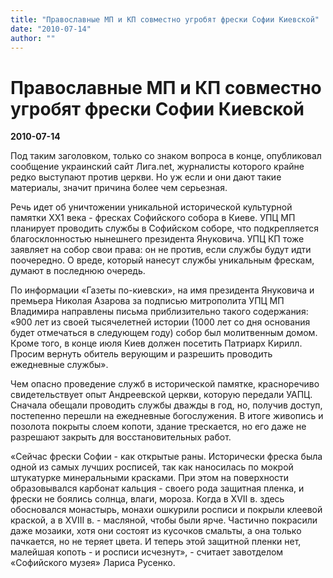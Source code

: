 ```yaml
---
title: "Православные МП и КП совместно угробят фрески Софии Киевской"
date: "2010-07-14"
author: ""
---
```


# Православные МП и КП совместно угробят фрески Софии Киевской

**2010-07-14** 

Под таким заголовком, только со знаком вопроса в конце, опубликовал сообщение украинский сайт Лига.net, журналисты которого крайне редко выступают против церкви. Но уж если и они дают такие материалы, значит причина более чем серьезная.

Речь идет об уничтожении уникальной исторической культурной памятки ХХ1 века - фресках Софийского собора в Киеве. УПЦ МП планирует проводить службы в Софийском соборе, что подкрепляется благосклонностью нынешнего президента Януковича. УПЦ КП тоже заявляет на собор свои права: он не против, если службы будут идти поочередно. О вреде, который нанесут службы уникальным фрескам, думают в последнюю очередь.

По информации «Газеты по-киевски», на имя президента Януковича и премьера Николая Азарова за подписью митрополита УПЦ МП Владимира направлены письма приблизительно такого содержания: «900 лет из своей тысячелетней истории (1000 лет со дня основания будет отмечаться в следующем году) собор был молитвенным домом. Кроме того, в конце июля Киев должен посетить Патриарх Кирилл. Просим вернуть обитель верующим и разрешить проводить ежедневные службы».

Чем опасно проведение служб в исторической памятке, красноречиво свидетельствует опыт Андреевской церкви, которую передали УАПЦ. Сначала обещали проводить службы дважды в год, но, получив доступ, постепенно перешли на ежедневные богослужения. В итоге живопись и позолота покрыты слоем копоти, здание трескается, но его даже не разрешают закрыть для восстановительных работ.

«Сейчас фрески Софии - как открытые раны. Исторически фреска была одной из самых лучших росписей, так как наносилась по мокрой штукатурке минеральными красками. При этом на поверхности образовывался карбонат кальция - своего рода защитная пленка, и фрески не боялись солнца, влаги, мороза. Когда в XVII в. здесь обосновался монастырь, монахи ошкурили росписи и покрыли клеевой краской, а в XVIII в. - масляной, чтобы были ярче. Частично покрасили даже мозаики, хотя они состоят из кусочков смальты, а она только пачкается, но не теряет цвета. И теперь этой защитной пленки нет, малейшая копоть - и росписи исчезнут», - считает завотделом «Софийского музея» Лариса Русенко.